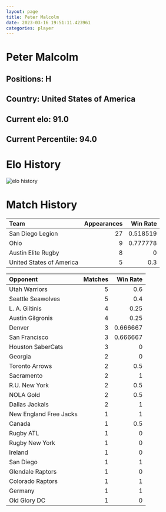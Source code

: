 ```yaml
---  
layout: page  
title: Peter Malcolm  
date: 2023-03-16 19:51:11.423961  
categories: player  
---
```

# Peter Malcolm

## Positions: H

## Country: United States of America

## Current elo: 91.0

## Current Percentile: 94.0

# Elo History


![elo history](history_PeterMalcolm.png)
# Match History


| Team                     |   Appearances |   Win Rate |
|:-------------------------|--------------:|-----------:|
| San Diego Legion         |            27 |   0.518519 |
| Ohio                     |             9 |   0.777778 |
| Austin Elite Rugby       |             8 |   0        |
| United States of America |             5 |   0.3      |

| Opponent               |   Matches |   Win Rate |
|:-----------------------|----------:|-----------:|
| Utah Warriors          |         5 |   0.6      |
| Seattle Seawolves      |         5 |   0.4      |
| L. A. Giltinis         |         4 |   0.25     |
| Austin Gilgronis       |         4 |   0.25     |
| Denver                 |         3 |   0.666667 |
| San Francisco          |         3 |   0.666667 |
| Houston SaberCats      |         3 |   0        |
| Georgia                |         2 |   0        |
| Toronto Arrows         |         2 |   0.5      |
| Sacramento             |         2 |   1        |
| R.U. New York          |         2 |   0.5      |
| NOLA Gold              |         2 |   0.5      |
| Dallas Jackals         |         2 |   1        |
| New England Free Jacks |         1 |   1        |
| Canada                 |         1 |   0.5      |
| Rugby ATL              |         1 |   0        |
| Rugby New York         |         1 |   0        |
| Ireland                |         1 |   0        |
| San Diego              |         1 |   1        |
| Glendale Raptors       |         1 |   0        |
| Colorado Raptors       |         1 |   1        |
| Germany                |         1 |   1        |
| Old Glory DC           |         1 |   0        |